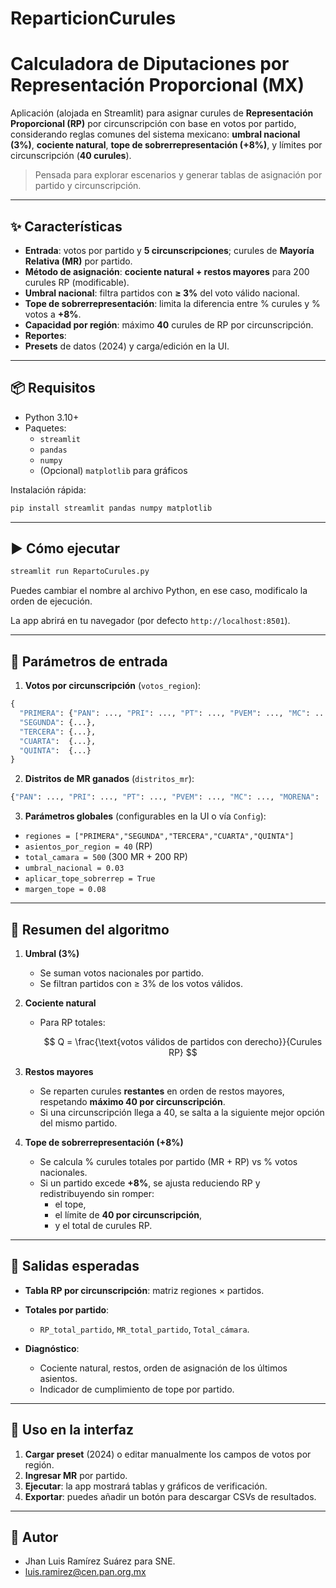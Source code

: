 # ReparticionCurules

# Calculadora de Diputaciones por Representación Proporcional (MX)

Aplicación (alojada en Streamlit) para asignar curules de **Representación Proporcional (RP)** por circunscripción con base en votos por partido, considerando reglas comunes del sistema mexicano: **umbral nacional (3%)**, **cociente natural**, **tope de sobrerrepresentación (+8%)**, y límites por circunscripción (**40 curules**).

> Pensada para explorar escenarios y generar tablas de asignación por partido y circunscripción.

---

## ✨ Características

* **Entrada**: votos por partido y **5 circunscripciones**; curules de **Mayoría Relativa (MR)** por partido.
* **Método de asignación**: **cociente natural + restos mayores** para 200 curules RP (modificable).
* **Umbral nacional**: filtra partidos con **≥ 3%** del voto válido nacional.
* **Tope de sobrerrepresentación**: limita la diferencia entre % curules y % votos a **+8%**.
* **Capacidad por región**: máximo **40** curules de RP por circunscripción.
* **Reportes**:
* **Presets** de datos (2024) y carga/edición en la UI.

---

## 📦 Requisitos

* Python 3.10+
* Paquetes:
  * `streamlit`
  * `pandas`
  * `numpy`
  * (Opcional) `matplotlib` para gráficos

Instalación rápida:

```bash
pip install streamlit pandas numpy matplotlib
```

---

## ▶️ Cómo ejecutar

```bash
streamlit run RepartoCurules.py
```
Puedes cambiar el nombre al archivo Python, en ese caso, modificalo la orden de ejecución.

La app abrirá en tu navegador (por defecto `http://localhost:8501`).

---

## 🧩 Parámetros de entrada

1. **Votos por circunscripción** (`votos_region`):

```python
{
  "PRIMERA": {"PAN": ..., "PRI": ..., "PT": ..., "PVEM": ..., "MC": ..., "MORENA": ...},
  "SEGUNDA": {...},
  "TERCERA": {...},
  "CUARTA":  {...},
  "QUINTA":  {...}
}
```

2. **Distritos de MR ganados** (`distritos_mr`):

```python
{"PAN": ..., "PRI": ..., "PT": ..., "PVEM": ..., "MC": ..., "MORENA": ...}
```

3. **Parámetros globales** (configurables en la UI o vía `Config`):

* `regiones = ["PRIMERA","SEGUNDA","TERCERA","CUARTA","QUINTA"]`
* `asientos_por_region = 40` (RP)
* `total_camara = 500` (300 MR + 200 RP)
* `umbral_nacional = 0.03`
* `aplicar_tope_sobrerrep = True`
* `margen_tope = 0.08`

---

## 🧮 Resumen del algoritmo

1. **Umbral (3%)**

   * Se suman votos nacionales por partido.
   * Se filtran partidos con ≥ 3% de los votos válidos.

2. **Cociente natural**

   * Para RP totales:

     $$
     Q = \frac{\text{votos válidos de partidos con derecho}}{Curules RP}
     $$

3. **Restos mayores**

   * Se reparten curules **restantes** en orden de restos mayores, respetando **máximo 40 por circunscripción**.
   * Si una circunscripción llega a 40, se salta a la siguiente mejor opción del mismo partido.

4. **Tope de sobrerrepresentación (+8%)**

   * Se calcula % curules totales por partido (MR + RP) vs % votos nacionales.
   * Si un partido excede **+8%**, se ajusta reduciendo RP y redistribuyendo sin romper:
     * el tope,
     * el límite de **40 por circunscripción**,
     * y el total de curules RP.

---

## 🧾 Salidas esperadas

* **Tabla RP por circunscripción**: matriz regiones × partidos.
* **Totales por partido**:

  * `RP_total_partido`, `MR_total_partido`, `Total_cámara`.
* **Diagnóstico**:

  * Cociente natural, restos, orden de asignación de los últimos asientos.
  * Indicador de cumplimiento de tope por partido.

---

## 🧰 Uso en la interfaz

1. **Cargar preset** (2024) o editar manualmente los campos de votos por región.
2. **Ingresar MR** por partido.
4. **Ejecutar**: la app mostrará tablas y gráficos de verificación.
5. **Exportar**: puedes añadir un botón para descargar CSVs de resultados.

---

## 👤 Autor

* Jhan Luis Ramírez Suárez para SNE.
* luis.ramirez@cen.pan.org.mx
